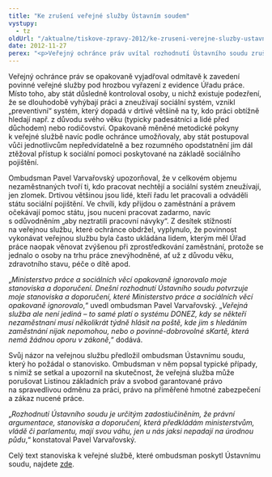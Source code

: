 ```yaml
---
title: "Ke zrušení veřejné služby Ústavním soudem"
vystupy:
  - tz
oldUrl: "/aktualne/tiskove-zpravy-2012/ke-zruseni-verejne-sluzby-ustavnim-soudem"
date: 2012-11-27
perex: "<p>Veřejný ochránce práv uvítal rozhodnutí Ústavního soudu zrušit povinnou veřejnou službu. Rozhodnutí koresponduje s jeho názorem a argumenty, jimiž se snažil přesvědčit zákonodárce, že tento způsob jednání státu s občany je porušováním Listiny základních práv a svobod.</p>"
---
```


<!-- imported from the old website -->

<p>Veřejný ochránce práv se opakovaně vyjadřoval odmítavě k zavedení povinné veřejné služby pod hrozbou vyřazení z evidence Úřadu práce. Místo toho, aby stát důsledně kontroloval osoby, u nichž existuje podezření, že se dlouhodobě vyhýbají práci a zneužívají sociální systém, vznikl „preventivní“ systém, který dopadá v drtivé většině na ty, kdo práci obtížně hledají např. z důvodu svého věku (typicky padesátníci a lidé před důchodem) nebo rodičovství. Opakovaně měněné metodické pokyny k veřejné službě navíc podle ochránce umožňovaly, aby stát postupoval vůči jednotlivcům nepředvídatelně a bez rozumného opodstatnění jim dál ztěžoval přístup k sociální pomoci poskytované na základě sociálního pojištění.</p><p>Ombudsman Pavel Varvařovský upozorňoval, že v celkovém objemu nezaměstnaných tvoří ti, kdo pracovat nechtějí a sociální systém zneužívají, jen zlomek. Drtivou většinou jsou lidé, kteří řadu let pracovali a odváděli státu sociální pojištění. Ve chvíli, kdy přijdou o zaměstnání a právem očekávají pomoc státu, jsou nuceni pracovat zadarmo, navíc s odůvodněním „aby neztratili pracovní návyky“. Z desítek stížností na veřejnou službu, které ochránce obdržel, vyplynulo, že povinnost vykonávat veřejnou službu byla často ukládána lidem, kterým měl Úřad práce naopak věnovat zvýšenou při zprostředkování zaměstnání, protože se jednalo o osoby na trhu práce znevýhodněné, ať už z důvodu věku, zdravotního stavu, péče o dítě apod.</p><p>„<em>Ministerstvo práce a sociálních věcí opakovaně ignorovalo moje stanoviska a doporučení. Dnešní rozhodnutí Ústavního soudu potvrzuje moje stanoviska a doporučení, které Ministerstvo práce a sociálních věcí opakovaně ignorovalo</em>,“ uvedl ombudsman Pavel Varvařovský. „<em>Veřejná služba ale není jediná – to samé platí o systému DONEZ, kdy se někteří nezaměstnaní musí několikrát týdně hlásit na poště, kde jim s hledáním zaměstnání nijak nepomohou, nebo o povinné-dobrovolné sKartě, která nemá žádnou oporu v zákoně</em>,“ dodává.</p><p>Svůj názor na veřejnou službu předložil ombudsman Ústavnímu soudu, který ho požádal o stanovisko. Ombudsman v něm popsal typické případy, s nimiž se setkal a upozornil na skutečnost, že veřejná služba může porušovat Listinou základních práv a svobod garantované právo na spravedlivou odměnu za práci, právo na přiměřené hmotné zabezpečení a zákaz nucené práce. </p><p>„<em>Rozhodnutí Ústavního soudu je určitým zadostiučiněním, že právní argumentace, stanoviska a doporučení, která předkládám ministerstvům, vládě či parlamentu, mají svou váhu, jen u nás jaksi nepadají na úrodnou půdu</em>,“ konstatoval Pavel Varvařovský.</p><p>Celý text stanoviska k veřejné službě, které ombudsman poskytl Ústavnímu soudu, najdete <a href="https://www.ochrance.cz/zvlastni-opravneni/ustavni-soud/2012-verejna-sluzba/">zde</a>.</p>
